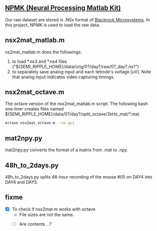 ## [NPMK (Neural Processing Matlab Kit)](https://github.com/BlackrockMicrosystems/NPMK)
Our raw dataset are stored in .NSx format of [Blackrock Microsystems](https://www.blackrockmicro.com/). In this project, NPMK is used to load the raw data.

## nsx2mat_matlab.m
ns2mat_matlab.m does the followings:
1) to load *.ns3 and *.ns4 files ("${SEMI_RIPPLE_HOME}/data/orig/0?/day?/raw/0?_day?.ns?")
2) to separately save analog input and each tetrode's voltage [uV]. Note that analog input indicates video capturing timings.

## nsx2mat_octave.m
The octave version of the nsx2mat_matlab.m script. The following bash one-liner creates files named ${SEMI_RIPPLE_HOME}/data/0?/day?/split_octave/2kHz_mat/*.mat.
``` bash
octave nsx2mat_octave.m --no-gui
```

## mat2npy.py
mat2npy.py converts the format of a matrix from .mat to .npy.

## 48h_to_2days.py
48h_to_2days.py splits 48-hour recording of the mouse #05 on DAY4 into DAY4 and DAY5.

## fixme
- [x] To check if nsx2mat.m works with octave.  
  - File sizes are not the same.
  - [ ] Are contents ...?

